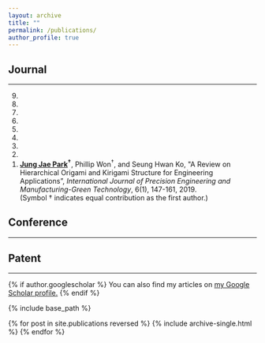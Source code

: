 ```yaml
---
layout: archive
title: ""
permalink: /publications/
author_profile: true
---
```


Journal
---
---
<ol reversed>
  <li></li>
  <li></li>
  <li></li>
  <li></li>
  <li></li>
  <li></li>
  <li></li>
  <li></li>
  <li><b><u>Jung Jae Park</u><sup>†</sup></b>, Phillip Won<sup>†</sup>, and Seung Hwan Ko, "A Review on Hierarchical Origami and Kirigami Structure for Engineering Applications”, <i>International Journal of Precision Engineering and Manufacturing-Green Technology</i>, 6(1), 147-161, 2019.</li>
      (Symbol † indicates equal contribution as the first author.)
</ol> 


Conference
---
---

Patent
---
---



{% if author.googlescholar %}
  You can also find my articles on <u><a href="{{author.googlescholar}}">my Google Scholar profile</a>.</u>
{% endif %}

{% include base_path %}

{% for post in site.publications reversed %}
  {% include archive-single.html %}
{% endfor %}
